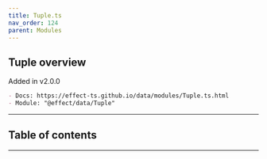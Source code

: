```yaml
---
title: Tuple.ts
nav_order: 124
parent: Modules
---
```


## Tuple overview

Added in v2.0.0

```md
- Docs: https://effect-ts.github.io/data/modules/Tuple.ts.html
- Module: "@effect/data/Tuple"
```

---

<h2 class="text-delta">Table of contents</h2>

---
